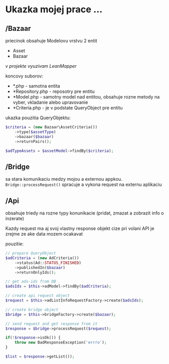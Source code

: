 # Ukazka mojej prace ...

## /Bazaar
priecinok obsahuje Modelovu vrstvu 2 entit 
- Asset
- Bazaar

*v projekte vyuzivam LeanMapper*

koncovy suborov:
- *.php - samotna entita
- *Repository.php - reposotry pre entitu
- *Model.php - samotny model nad entitou, obsahuje rozne metody na vyber, vkladanie alebo upravovanie
- *Criteria.php - je v podstate QueryObject pre entitu

ukazka pouzitia QueryObjektu:
````php
$criteria = (new Bazaar\AssetCriteria())
	->type($assetType)
	->bazaar($bazaar)
	->returnPairs();

$adTypeAssets = $assetModel->findBy($criteria);
````

## /Bridge
sa stara komunikaciu medzy mojou a externou appkou. `Bridge::processRequest()` spracuje a vykona request na externu aplikaciu

## /Api
obsahuje triedy na rozne typy konunikacie (pridat, zmazat a zobrazit info o inzerate)

Kazdy request ma aj svoj vlastny response objekt cize pri volani API je zrejme ze ake data mozem ocakavat

pouzitie:

```php
// prepare QueryObject
$adCriteria = (new AdCriteria())
	->status(Ad::STATUS_FINISHED)
	->publishedIn($bazaar)
	->returnOnlyIds();

// get ads-ids from DB
$adsIds = $this->adModel->findBy($adCriteria);

// create api request object
$request = $this->adListInfoRequestFactory->create($adsIds);

// create bridge object
$bridge = $this->bridgeFactory->create($bazaar);

// send request and get response from it
$response = $bridge->processRequest($request);

if(!$response->isOk()) {
	throw new BadResponseException('errro');
}

$list = $response->getList());
```